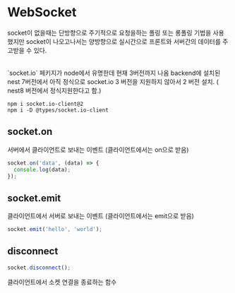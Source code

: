 # WebSocket

socket이 없을때는 단방향으로 주기적으로 요청을하는 폴링 또는 롱폴링 기법을 사용했지만
socket이 나오고나서는 양방향으로 실시간으로 프론트와 서버간의 데이터를 주고받을 수 있다.

<br>
`socket.io` 페키지가 node에서 유명한데 현재 3버전까지 나옴
backend에 설치된 nest 7버전에서 아직 정식으로 socket.io 3 버전을 지원하지 않아서 2 버전 설치. ( nest8 버전에서 정식지원한다고 함.)

```
npm i socket.io-client@2
npm i -D @types/socket.io-client
```

## socket.on

서버에서 클라이언트로 보내는 이벤트 (클라이언트에서는 on으로 받음)

```js
socket.on('data', (data) => {
  console.log(data);
});
```

## socket.emit

클라이언트에서 서버로 보내는 이벤트 (클라이언트에서는 emit으로 받음)

```js
socket.emit('hello', 'world');
```

## disconnect

```js
socket.disconnect();
```

클라이언트에서 소켓 연결을 종료하는 함수

